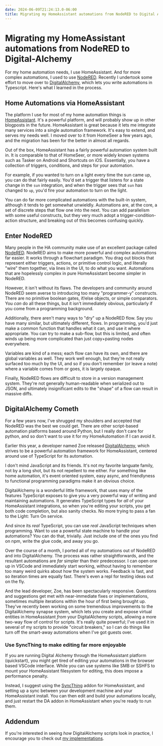 ```yaml
---
date: 2024-06-09T21:24:13.0-06:00
title: Migrating my HomeAssistant automations from NodeRED to Digital Alchemy
---
```


# Migrating my HomeAssistant automations from NodeRED to Digital-Alchemy

For my home automation needs, I use HomeAssistant. And for more complex automations, I used to use [NodeRED][nr]. Recently I undertook some effort to move over to [DigitalAlchemy][da], which lets you write automations in Typescript. Here's what I learned in the process.

## Home Automations via HomeAssistant

The platform I use for most of my home automation things is [HomeAssistant][ha]. It's a powerful platform, and will probably show up in other blogposts in the future. HomeAssistant is great because it lets me integrate many services into a single automation framework. It's easy to extend, and serves my needs well. I moved over to it from HomeSeer a few years ago, and the migration has been for the better in almost all regards.

Out of the box, HomeAssistant has a fairly powerful automation system built in. It is comparable to that of HomeSeer, or more widely known systems such as Tasker on Android and Shortcuts on iOS. Essentially, you have a collection of triggers, conditions, and steps for your automation.

For example, if you wanted to turn on a light every time the sun came up, you can do that fairly easily. You'd set a trigger that listens for a state change in the `sun` integration, and when the trigger sees that `sun` has changed to `up`, you'd fire your automation to turn on the light.

You can do far more complicated automations with the built-in system, although it tends to get somewhat unwieldly. Automations are, at the core, a set of discrete steps that flow one into the next. You can add parallelism with some useful constructs, but they very much adopt a trigger-condition-action structure, and breaking out of this becomes confusing quickly.

## Enter NodeRED

Many people in the HA community make use of an excellent package called [NodeRED][nr]. NodeRED aims to make more powerful and complex automations far easier. It works through a flowchart paradigm. You drag out blocks that represent either triggers, actions, or primitive control logic, and literally "wire" them together, via lines in the UI, to do what you want. Automations that are hopelessly complex in pure HomeAssistant become simpler in NodeRED.

However, it isn't without its flaws. The developers and community around NodeRED seem averse to introducing too many "programmer-y" constructs. There are no primitive boolean gates, if/else objects, or simple comparators. You _can_ do all these things, but it isn't immediately obvious, particularly if you come from a programming background.

Additionally, there aren't many ways to "dry" up a NodeRED flow. Say you have many similar, but ultimately different, flows. In programming, you'd just make a common function that handles what it can, and use it where appropriate. You can try to make a sub-flow, but this is limited, and often winds up being more complicated than just copy+pasting nodes everywhere.

Variables are kind of a mess; each flow can have its own, and there are global variables as well. They work well enough, but they're not really surfaced too much by the UI, and so if you don't remember (or leave a note) where a variable comes from or goes, it is largely opaque.

Finally, NodeRED flows are difficult to store in a version management system. They're not generally human-readable when serialized out to JSON, and ultimately insignificant edits to the "shape" of a flow can result in massive diffs.

## DigitalAlchemy Cometh

For a few years now, I've shrugged my shoulders and accepted that NodeRED was the best we could get. There are other script-based automation platforms based around Python, but I really don't care for python, and so don't want to use it for my HomeAutomation if I can avoid it.

Earlier this year, a developer named Zoe released [DigitalAlchemy][da], which strives to be a powerful automation framework for HomeAssistant, centered around use of TypeScript for its automation.

I don't mind JavaScript and its friends. It's not my favorite languate family, not by a long shot, but its not repellent to me either. For something like home automation, it's event oriented system, easy async, and friendlyness to functional programming paradigms make it an obvious choice.

DigitalAlchemy is a wonderful little framework, that uses many of the features TypeScript exposes to give you a very powerful way of writing and maintaining automations. It generates TypeScript types for _all_ of your HomeAssistant integrations, so when you're editing your scripts, you get both code completion, but also sanity checks. No more trying to pass a fan to the Light: Turn On service.

And since its _real_ TypeScript, you can use _real_ JavaScript techniques when programming. Want to use a powerful state machine to handle your automations? You can do that, trivially. Just include one of the ones you find on npm, write the glue code, and away you go.

Over the course of a month, I ported all of my automations out of NodeRED and into DigitalAlchemy. The process was rather straightforwards, and the resultant automations are _far_ simpler than their predecessor. I can open one up in VSCode and immediately start working, without having to remember too many weird quirks about how the system works. Feedback is fast, and so iteration times are equally fast. There's even a repl for testing ideas out on the fly.

And the lead developer, Zoe, has been spectacularly responsive. Questions and suggestions get met with near-immediate fixes or implementations, sometimes multiple iterations within the hour of first being brought up. They've recently been working on some tremendous improvements to the DigitalAlchemy synapse system, which lets you create and expose virtual entities in HomeAssistant _from_ your DigitalAlchemy scripts, allowing a more two-way flow of control for scripts. It's really quite powerful; I've used it in several of my scripts to provide "circuit breakers," so I can do things like turn off the smart-away automations when I've got guests over.

### Use SyncThing to make editing far more enjoyable

If you are running Digital Alchemy through the HomeAssistant platform (quickstart), you might get tired of editing your automations in the browser based VSCode interface. While you can use systems like SMB or SSHFS to mount your HomeAssistant filesystem for editing, this does impose a performance penalty.

Instead, I suggest using the [SyncThing][st] addon for HomeAssistant, and setting up a sync between your development machine and your HomeAssistant install. You can then edit and build your automations locally, and just restart the DA addon in HomeAssistant when you're ready to run them.

## Addendum

If you're interested in seeing _how_ DigitalAlchemy scripts look in practice, I encourage you to check out [my implementations](https://github.com/paradox460/HomeAssistantConfig/tree/main/typescript).

[ha]: https://www.home-assistant.io
[nr]: https://community.home-assistant.io/t/home-assistant-community-add-on-node-red/55023
[da]: https://docs.digital-alchemy.app
[st]: https://github.com/Poeschl/Hassio-Addons/tree/main/syncthing
